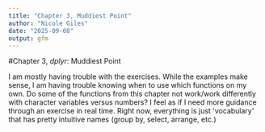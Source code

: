 ```yaml
---
title: "Chapter 3, Muddiest Point"
author: "Nicole Giles"
date: "2025-09-08"
output: gfm
---
```


#Chapter 3, *dplyr*: Muddiest Point

I am mostly having trouble with the exercises. While the examples make sense, I am having trouble knowing when to use which functions on my own. Do some of the functions from this chapter not work/work differently with character variables versus numbers? I feel as if I need more guidance through an exercise in real time. Right now, everything is just 'vocabulary' that has pretty intuitive names (group by, select, arrange, etc.)







